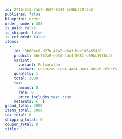 ```yaml
---
id: 27154513-7ab7-4657-8344-2c96b729f3e2
published: false
blueprint: order
order_number: 308
is_paid: false
is_shipped: false
is_refunded: false
items:
  -
    id: f3b604c0-d27b-4742-a6a3-bde106465429
    product: 66e767a9-ee34-4dc4-8681-d09bb59f0cf5
    variant:
      variant: Polmaraton
      product: 66e767a9-ee34-4dc4-8681-d09bb59f0cf5
    quantity: 1
    total: 3000
    tax:
      amount: 0
      rate: 0
      price_includes_tax: true
    metadata: {  }
grand_total: 3000
items_total: 3000
tax_total: 0
shipping_total: 0
coupon_total: 0
title: ' '
---
```

